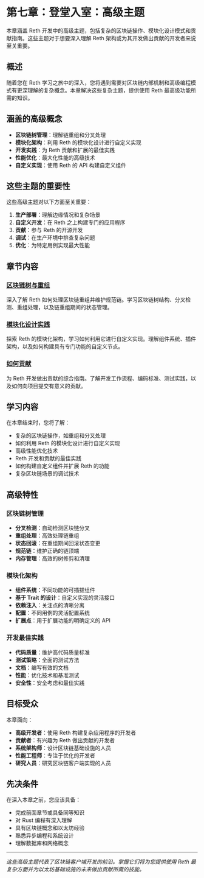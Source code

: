 # 第七章：登堂入室：高级主题

本章涵盖 Reth 开发中的高级主题，包括复杂的区块链操作、模块化设计模式和贡献指南。这些主题对于想要深入理解 Reth 架构或为其开发做出贡献的开发者来说至关重要。

## 概述

随着您在 Reth 学习之旅中的深入，您将遇到需要对区块链内部机制和高级编程模式有更深理解的复杂概念。本章解决这些复杂主题，提供使用 Reth 最高级功能所需的知识。

## 涵盖的高级概念

- **区块链树管理**：理解链重组和分叉处理
- **模块化架构**：利用 Reth 的模块化设计进行自定义实现
- **开发实践**：为 Reth 贡献和扩展的最佳实践
- **性能优化**：最大化性能的高级技术
- **自定义实现**：使用 Reth 的 API 构建自定义组件

## 这些主题的重要性

这些高级主题对以下方面至关重要：

1. **生产部署**：理解边缘情况和复杂场景
2. **自定义开发**：在 Reth 之上构建专门的应用程序
3. **贡献**：参与 Reth 的开源开发
4. **调试**：在生产环境中排查复杂问题
5. **优化**：为特定用例实现最大性能

## 章节内容

### [区块链树与重组](01-blockchain-tree-and-reorgs.md)
深入了解 Reth 如何处理区块链重组并维护规范链。学习区块链树结构、分叉检测、重组处理，以及链重组期间的状态管理。

### [模块化设计实践](02-modular-design-in-practice.md)
探索 Reth 的模块化架构，学习如何利用它进行自定义实现。理解组件系统、插件架构，以及如何构建具有专门功能的自定义节点。

### [如何贡献](03-how-to-contribute.md)
为 Reth 开发做出贡献的综合指南。了解开发工作流程、编码标准、测试实践，以及如何向项目提交有意义的贡献。

## 学习内容

在本章结束时，您将了解：

- 复杂的区块链操作，如重组和分叉处理
- 如何利用 Reth 的模块化设计进行自定义实现
- 高级性能优化技术
- Reth 开发和贡献的最佳实践
- 如何构建自定义组件并扩展 Reth 的功能
- 复杂区块链场景的调试技术

## 高级特性

### 区块链树管理
- **分叉检测**：自动检测区块链分叉
- **重组处理**：高效处理链重组
- **状态回滚**：在重组期间回滚状态变更
- **规范链**：维护正确的链顶端
- **内存管理**：高效的树修剪和清理

### 模块化架构
- **组件系统**：不同功能的可插拔组件
- **基于 Trait 的设计**：自定义实现的灵活接口
- **依赖注入**：关注点的清晰分离
- **配置**：不同用例的灵活配置系统
- **扩展点**：用于扩展功能的明确定义的 API

### 开发最佳实践
- **代码质量**：维护高代码质量标准
- **测试策略**：全面的测试方法
- **文档**：编写有效的文档
- **性能**：优化技术和基准测试
- **安全性**：安全考虑和最佳实践

## 目标受众

本章面向：

- **高级开发者**：使用 Reth 构建复杂应用程序的开发者
- **贡献者**：有兴趣为 Reth 做出贡献的开发者
- **系统架构师**：设计区块链基础设施的人员
- **性能工程师**：专注于优化的开发者
- **研究人员**：研究区块链客户端实现的人员

## 先决条件

在深入本章之前，您应该具备：

- 完成前面章节或具备同等知识
- 对 Rust 编程有深入理解
- 具有区块链概念和以太坊经验
- 熟悉异步编程和系统设计
- 理解数据库和网络概念

---

*这些高级主题代表了区块链客户端开发的前沿。掌握它们将为您提供使用 Reth 最复杂方面并为以太坊基础设施的未来做出贡献所需的技能。*